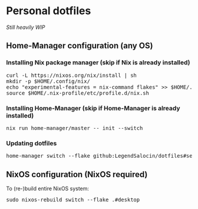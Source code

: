 # Personal dotfiles
*Still heavily WIP*
## Home-Manager configuration (any OS)
### Installing Nix package manager (skip if Nix is already installed)
<pre>
curl -L https://nixos.org/nix/install | sh
mkdir -p $HOME/.config/nix/
echo "experimental-features = nix-command flakes" >> $HOME/.config/nix/nix.conf
source $HOME/.nix-profile/etc/profile.d/nix.sh
</pre>

### Installing Home-Manager (skip if Home-Manager is already installed)
<pre>
nix run home-manager/master -- init --switch
</pre>

### Updating dotfiles
<pre>
home-manager switch --flake github:LegendSalocin/dotfiles#server
</pre>

## NixOS configuration (NixOS required)
To (re-)build entire NixOS system:
<pre>
sudo nixos-rebuild switch --flake .#desktop
</pre>
